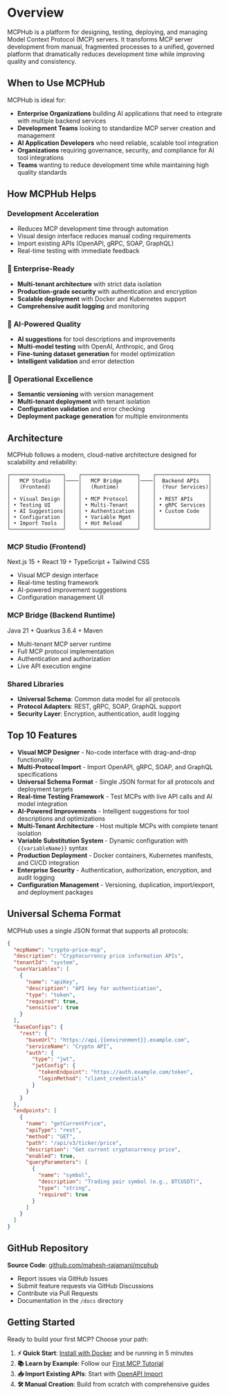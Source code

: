 # Overview

MCPHub is a platform for designing, testing, deploying, and managing Model Context Protocol (MCP) servers. It transforms MCP server development from manual, fragmented processes to a unified, governed platform that dramatically reduces development time while improving quality and consistency.


## When to Use MCPHub

MCPHub is ideal for:

- **Enterprise Organizations** building AI applications that need to integrate with multiple backend services
- **Development Teams** looking to standardize MCP server creation and management
- **AI Application Developers** who need reliable, scalable tool integration
- **Organizations** requiring governance, security, and compliance for AI tool integrations
- **Teams** wanting to reduce development time while maintaining high quality standards

## How MCPHub Helps

### **Development Acceleration**
- Reduces MCP development time through automation
- Visual design interface reduces manual coding requirements
- Import existing APIs (OpenAPI, gRPC, SOAP, GraphQL)
- Real-time testing with immediate feedback

### 🏢 **Enterprise-Ready**
- **Multi-tenant architecture** with strict data isolation
- **Production-grade security** with authentication and encryption
- **Scalable deployment** with Docker and Kubernetes support
- **Comprehensive audit logging** and monitoring

### 🤖 **AI-Powered Quality**
- **AI suggestions** for tool descriptions and improvements
- **Multi-model testing** with OpenAI, Anthropic, and Groq
- **Fine-tuning dataset generation** for model optimization
- **Intelligent validation** and error detection

### 🔧 **Operational Excellence**
- **Semantic versioning** with version management
- **Multi-tenant deployment** with tenant isolation
- **Configuration validation** and error checking
- **Deployment package generation** for multiple environments

## Architecture

MCPHub follows a modern, cloud-native architecture designed for scalability and reliability:

```
┌─────────────────┐    ┌──────────────────┐    ┌─────────────────┐
│   MCP Studio    │────│   MCP Bridge     │────│  Backend APIs   │
│   (Frontend)    │    │   (Runtime)      │    │  (Your Services)│
│                 │    │                  │    │                 │
│ • Visual Design │    │ • MCP Protocol   │    │ • REST APIs     │
│ • Testing UI    │    │ • Multi-Tenant   │    │ • gRPC Services │
│ • AI Suggestions│    │ • Authentication │    │ • Custom Code   │
│ • Configuration │    │ • Variable Mgmt  │    │                 │
│ • Import Tools  │    │ • Hot Reload     │    │                 │
└─────────────────┘    └──────────────────┘    └─────────────────┘
```

### **MCP Studio (Frontend)**
Next.js 15 + React 19 + TypeScript + Tailwind CSS
- Visual MCP design interface
- Real-time testing framework
- AI-powered improvement suggestions
- Configuration management UI

### **MCP Bridge (Backend Runtime)**
Java 21 + Quarkus 3.6.4 + Maven
- Multi-tenant MCP server runtime
- Full MCP protocol implementation
- Authentication and authorization
- Live API execution engine

### **Shared Libraries**
- **Universal Schema**: Common data model for all protocols
- **Protocol Adapters**: REST, gRPC, SOAP, GraphQL support
- **Security Layer**: Encryption, authentication, audit logging

## Top 10 Features

- **Visual MCP Designer** - No-code interface with drag-and-drop functionality
- **Multi-Protocol Import** - Import OpenAPI, gRPC, SOAP, and GraphQL specifications
- **Universal Schema Format** - Single JSON format for all protocols and deployment targets
- **Real-time Testing Framework** - Test MCPs with live API calls and AI model integration
- **AI-Powered Improvements** - Intelligent suggestions for tool descriptions and optimizations
- **Multi-Tenant Architecture** - Host multiple MCPs with complete tenant isolation
- **Variable Substitution System** - Dynamic configuration with `{{variableName}}` syntax
- **Production Deployment** - Docker containers, Kubernetes manifests, and CI/CD integration
- **Enterprise Security** - Authentication, authorization, encryption, and audit logging
- **Configuration Management** - Versioning, duplication, import/export, and deployment packages

## Universal Schema Format

MCPHub uses a single JSON format that supports all protocols:

```json
{
  "mcpName": "crypto-price-mcp",
  "description": "Cryptocurrency price information APIs",
  "tenantId": "system",
  "userVariables": [
    {
      "name": "apiKey",
      "description": "API key for authentication",
      "type": "token",
      "required": true,
      "sensitive": true
    }
  ],
  "baseConfigs": {
    "rest": {
      "baseUrl": "https://api.{{environment}}.example.com",
      "serviceName": "Crypto API",
      "auth": {
        "type": "jwt",
        "jwtConfig": {
          "tokenEndpoint": "https://auth.example.com/token",
          "loginMethod": "client_credentials"
        }
      }
    }
  },
  "endpoints": [
    {
      "name": "getCurrentPrice",
      "apiType": "rest",
      "method": "GET",
      "path": "/api/v3/ticker/price",
      "description": "Get current cryptocurrency price",
      "enabled": true,
      "queryParameters": [
        {
          "name": "symbol",
          "description": "Trading pair symbol (e.g., BTCUSDT)",
          "type": "string",
          "required": true
        }
      ]
    }
  ]
}
```

## GitHub Repository

**Source Code**: [github.com/mahesh-rajamani/mcphub](https://github.com/mahesh-rajamani/mcphub)

- Report issues via GitHub Issues
- Submit feature requests via GitHub Discussions
- Contribute via Pull Requests
- Documentation in the `/docs` directory

## Getting Started

Ready to build your first MCP? Choose your path:

1. **⚡ Quick Start**: [Install with Docker](quick-install.md) and be running in 5 minutes
2. **📚 Learn by Example**: Follow our [First MCP Tutorial](first-mcp.md)
3. **📥 Import Existing APIs**: Start with [OpenAPI Import](../creating-mcps/import/openapi.md)
4. **🛠️ Manual Creation**: Build from scratch with comprehensive guides

